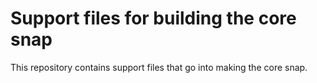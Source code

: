 # Support files for building the core snap

This repository contains support files that go into making the core snap.

